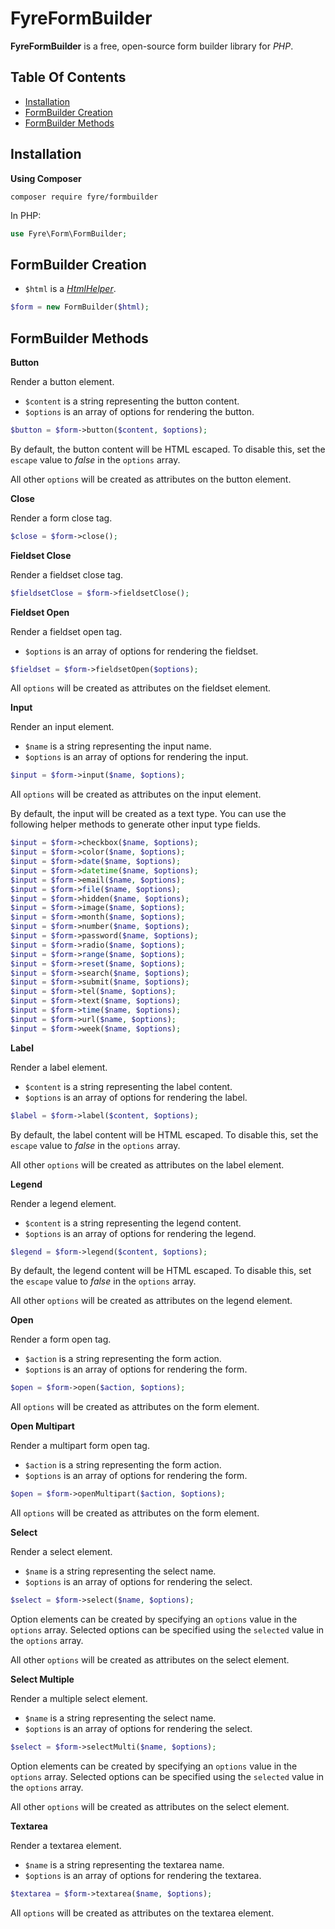 # FyreFormBuilder

**FyreFormBuilder** is a free, open-source form builder library for *PHP*.


## Table Of Contents
- [Installation](#installation)
- [FormBuilder Creation](#formbuilder-creation)
- [FormBuilder Methods](#formbuilder-methods)



## Installation

**Using Composer**

```
composer require fyre/formbuilder
```

In PHP:

```php
use Fyre\Form\FormBuilder;
```


## FormBuilder Creation

- `$html` is a [*HtmlHelper*](https://github.com/elusivecodes/FyreHTMLHelper).

```php
$form = new FormBuilder($html);
```


## FormBuilder Methods

**Button**

Render a button element.

- `$content` is a string representing the button content.
- `$options` is an array of options for rendering the button.

```php
$button = $form->button($content, $options);
```

By default, the button content will be HTML escaped. To disable this, set the `escape` value to *false* in the `options` array.

All other `options` will be created as attributes on the button element.

**Close**

Render a form close tag.

```php
$close = $form->close();
```

**Fieldset Close**

Render a fieldset close tag.

```php
$fieldsetClose = $form->fieldsetClose();
```

**Fieldset Open**

Render a fieldset open tag.

- `$options` is an array of options for rendering the fieldset.

```php
$fieldset = $form->fieldsetOpen($options);
```

All `options` will be created as attributes on the fieldset element.

**Input**

Render an input element.

- `$name` is a string representing the input name.
- `$options` is an array of options for rendering the input.

```php
$input = $form->input($name, $options);
```

All `options` will be created as attributes on the input element.

By default, the input will be created as a text type. You can use the following helper methods to generate other input type fields.

```php
$input = $form->checkbox($name, $options);
$input = $form->color($name, $options);
$input = $form->date($name, $options);
$input = $form->datetime($name, $options);
$input = $form->email($name, $options);
$input = $form->file($name, $options);
$input = $form->hidden($name, $options);
$input = $form->image($name, $options);
$input = $form->month($name, $options);
$input = $form->number($name, $options);
$input = $form->password($name, $options);
$input = $form->radio($name, $options);
$input = $form->range($name, $options);
$input = $form->reset($name, $options);
$input = $form->search($name, $options);
$input = $form->submit($name, $options);
$input = $form->tel($name, $options);
$input = $form->text($name, $options);
$input = $form->time($name, $options);
$input = $form->url($name, $options);
$input = $form->week($name, $options);
```

**Label**

Render a label element.

- `$content` is a string representing the label content.
- `$options` is an array of options for rendering the label.

```php
$label = $form->label($content, $options);
```

By default, the label content will be HTML escaped. To disable this, set the `escape` value to *false* in the `options` array.

All other `options` will be created as attributes on the label element.

**Legend**

Render a legend element.

- `$content` is a string representing the legend content.
- `$options` is an array of options for rendering the legend.

```php
$legend = $form->legend($content, $options);
```

By default, the legend content will be HTML escaped. To disable this, set the `escape` value to *false* in the `options` array.

All other `options` will be created as attributes on the legend element.

**Open**

Render a form open tag.

- `$action` is a string representing the form action.
- `$options` is an array of options for rendering the form.

```php
$open = $form->open($action, $options);
```

All `options` will be created as attributes on the form element.

**Open Multipart**

Render a multipart form open tag.

- `$action` is a string representing the form action.
- `$options` is an array of options for rendering the form.

```php
$open = $form->openMultipart($action, $options);
```

All `options` will be created as attributes on the form element.

**Select**

Render a select element.

- `$name` is a string representing the select name.
- `$options` is an array of options for rendering the select.

```php
$select = $form->select($name, $options);
```

Option elements can be created by specifying an `options` value in the `options` array. Selected options can be specified using the `selected` value in the `options` array.

All other `options` will be created as attributes on the select element.

**Select Multiple**

Render a multiple select element.

- `$name` is a string representing the select name.
- `$options` is an array of options for rendering the select.

```php
$select = $form->selectMulti($name, $options);
```

Option elements can be created by specifying an `options` value in the `options` array. Selected options can be specified using the `selected` value in the `options` array.

All other `options` will be created as attributes on the select element.

**Textarea**

Render a textarea element.

- `$name` is a string representing the textarea name.
- `$options` is an array of options for rendering the textarea.

```php
$textarea = $form->textarea($name, $options);
```

All `options` will be created as attributes on the textarea element.
